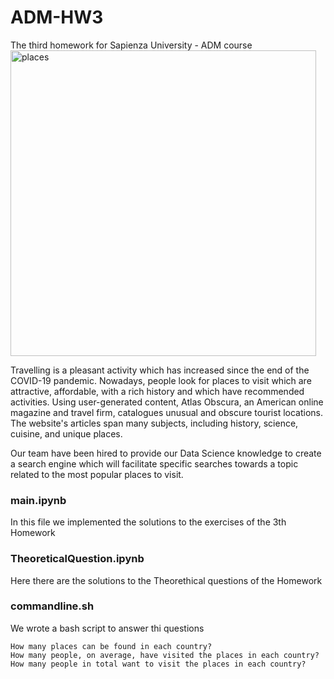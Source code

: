 # ADM-HW3
The third homework for Sapienza University - ADM course
<img width="489" alt="places" src="https://user-images.githubusercontent.com/115465627/202923004-282f0c73-d15d-41bd-9e1e-f88421e63b06.png">

Travelling is a pleasant activity which has increased since the end of the COVID-19 pandemic. Nowadays, people look for places to visit which are attractive, affordable, with a rich history and which have recommended activities. Using user-generated content, Atlas Obscura, an American online magazine and travel firm, catalogues unusual and obscure tourist locations. The website's articles span many subjects, including history, science, cuisine, and unique places.

Our team have been hired to provide our Data Science knowledge to create a search engine which will facilitate specific searches towards a topic related to the most popular places to visit.
### main.ipynb
In this file we implemented the solutions to the exercises of the 3th Homework
### TheoreticalQuestion.ipynb
Here there are the solutions to the Theorethical questions of the Homework
### commandline.sh
We wrote a bash script to answer thi questions

    How many places can be found in each country?
    How many people, on average, have visited the places in each country?
    How many people in total want to visit the places in each country?


